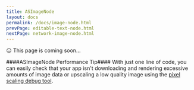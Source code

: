 ```yaml
---
title: ASImageNode
layout: docs
permalink: /docs/image-node.html
prevPage: editable-text-node.html
nextPage: network-image-node.html
---
```


<div>😑 This page is coming soon...</div>

####ASImageNode Performance Tip####
With just one line of code, you can easily check that your app isn't downloading and rendering excessive amounts of image data or upscaling a low quality image using the <a href = "debug-tool-pixel-scaling.html">pixel scaling debug tool</a>.
